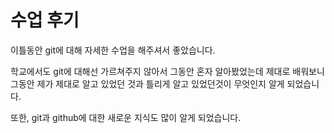 # 수업 후기

이틀동안 git에 대해 자세한 수업을 해주셔서 좋았습니다.

학교에서도 git에 대해선 가르쳐주지 않아서 그동안 혼자 알아봤었는데 제대로 배워보니 그동안 제가 제대로 알고 있었던 것과 틀리게 알고 있었던것이 무엇인지 알게 되었습니다. 

또한, git과 github에 대한 새로운 지식도 많이 알게 되었습니다.